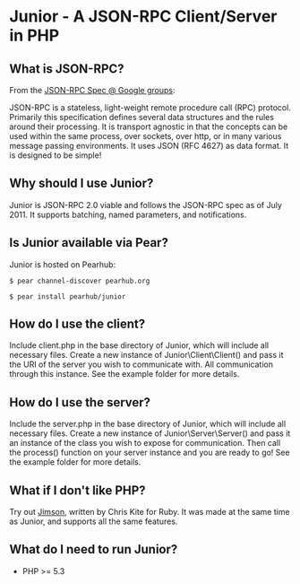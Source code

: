 # Junior - A JSON-RPC Client/Server in PHP

## What is JSON-RPC?
From the [JSON-RPC Spec @ Google groups](http://groups.google.com/group/json-rpc/web/json-rpc-2-0):

JSON-RPC is a stateless, light-weight remote procedure call (RPC) protocol. Primarily this specification defines several data structures and the rules around their processing. 
It is transport agnostic in that the concepts can be used within the same process, over sockets, over http, or in many various message passing environments. It uses JSON (RFC 4627) 
as data format.
It is designed to be simple!

## Why should I use Junior?
Junior is JSON-RPC 2.0 viable and follows the JSON-RPC spec as of July 2011. It supports batching, named parameters, and notifications.

## Is Junior available via Pear?
Junior is hosted on Pearhub:

	$ pear channel-discover pearhub.org

	$ pear install pearhub/junior


## How do I use the client?
Include client.php in the base directory of Junior, which will include all necessary files. Create a new instance of Junior\Client\Client() and pass it the URI of the server 
you wish to communicate with. All communication through this instance. See the example folder for more details.

## How do I use the server?
Include the server.php in the base directory of Junior, which will include all necessary files. Create a new instance of Junior\Server\Server() and pass it an instance 
of the class you wish to expose for communication. Then call the process() function on your server instance and you are ready to go! See the example folder for more details. 

## What if I don't like PHP?
Try out [Jimson](https://github.com/chriskite/jimson), written by Chris Kite for Ruby. It was made at the same time as Junior, and supports all the same features.

## What do I need to run Junior?
* PHP >= 5.3
